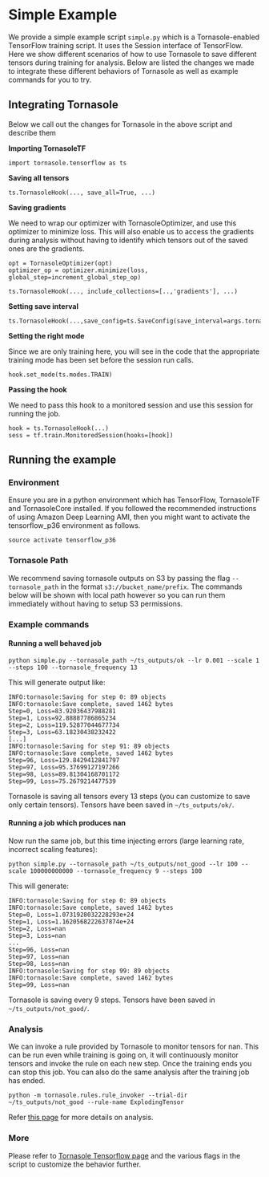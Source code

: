 # Simple Example
We provide a simple example script `simple.py` which is a Tornasole-enabled TensorFlow training script. It uses the Session interface of TensorFlow. 
Here we show different scenarios of how to use Tornasole to save different tensors during training for analysis. 
Below are listed the changes we made to integrate these different behaviors of Tornasole as well as example commands for you to try.

## Integrating Tornasole
Below we call out the changes for Tornasole in the above script and describe them

**Importing TornasoleTF**
```
import tornasole.tensorflow as ts
```
**Saving all tensors**
```
ts.TornasoleHook(..., save_all=True, ...)
```
**Saving gradients**

We need to wrap our optimizer with TornasoleOptimizer, and use this optimizer to minimize loss. 
This will also enable us to access the gradients during analysis without having to identify which tensors out of the saved ones are the gradients.
```
opt = TornasoleOptimizer(opt)
optimizer_op = optimizer.minimize(loss, global_step=increment_global_step_op)

ts.TornasoleHook(..., include_collections=[..,'gradients'], ...)
```
**Setting save interval**
```
ts.TornasoleHook(...,save_config=ts.SaveConfig(save_interval=args.tornasole_frequency)...)
```
**Setting the right mode**

Since we are only training here, you will see in the code that the 
appropriate training mode has been set before the session run calls. 
```
hook.set_mode(ts.modes.TRAIN)
```
**Passing the hook**

We need to pass this hook to a monitored session and use this session for running the job.
```
hook = ts.TornasoleHook(...)
sess = tf.train.MonitoredSession(hooks=[hook])
```

## Running the example
### Environment
Ensure you are in a python environment which has TensorFlow, TornasoleTF and TornasoleCore installed. If you followed the recommended instructions of using Amazon Deep Learning AMI, then you might want to activate the tensorflow_p36 environment as follows.
```
source activate tensorflow_p36
```
### Tornasole Path
We recommend saving tornasole outputs on S3 by passing the 
flag `--tornasole_path` in the format `s3://bucket_name/prefix`. 
The commands below will be shown with local path however so you can 
run them immediately without having to setup S3 permissions.
### Example commands

#### Running a well behaved job
```
python simple.py --tornasole_path ~/ts_outputs/ok --lr 0.001 --scale 1 --steps 100 --tornasole_frequency 13
```
This will generate output like:
```
INFO:tornasole:Saving for step 0: 89 objects
INFO:tornasole:Save complete, saved 1462 bytes
Step=0, Loss=83.92036437988281
Step=1, Loss=92.88887786865234
Step=2, Loss=119.52877044677734
Step=3, Loss=63.18230438232422
[...]
INFO:tornasole:Saving for step 91: 89 objects
INFO:tornasole:Save complete, saved 1462 bytes
Step=96, Loss=129.8429412841797
Step=97, Loss=95.37699127197266
Step=98, Loss=89.81304168701172
Step=99, Loss=75.2679214477539

```
Tornasole is saving all tensors every 13 steps (you can customize to save only certain tensors). 
Tensors have been saved in `~/ts_outputs/ok/`.

#### Running a job which produces nan
Now run the same job, but this time injecting errors (large learning rate, incorrect scaling features):
```
python simple.py --tornasole_path ~/ts_outputs/not_good --lr 100 --scale 100000000000 --tornasole_frequency 9 --steps 100
```
This will generate: 
```
INFO:tornasole:Saving for step 0: 89 objects
INFO:tornasole:Save complete, saved 1462 bytes
Step=0, Loss=1.0731928032228293e+24
Step=1, Loss=1.1620568222637874e+24
Step=2, Loss=nan
Step=3, Loss=nan
...
Step=96, Loss=nan
Step=97, Loss=nan
Step=98, Loss=nan
INFO:tornasole:Saving for step 99: 89 objects
INFO:tornasole:Save complete, saved 1462 bytes
Step=99, Loss=nan
```
Tornasole is saving every 9 steps.
Tensors have been saved in `~/ts_outputs/not_good/`. 

### Analysis
We can invoke a rule provided by Tornasole to monitor tensors for nan.
This can be run even while training is going on, it will continuously monitor tensors and
invoke the rule on each new step. Once the training ends you can stop this job.
You can also do the same analysis after the training job has ended. 
```
python -m tornasole.rules.rule_invoker --trial-dir ~/ts_outputs/not_good --rule-name ExplodingTensor
```
Refer [this page](../../rules/README.md) for more details on analysis.

### More
Please refer to [Tornasole Tensorflow page](../README.md) and the various flags in the script to customize the behavior further.
 

